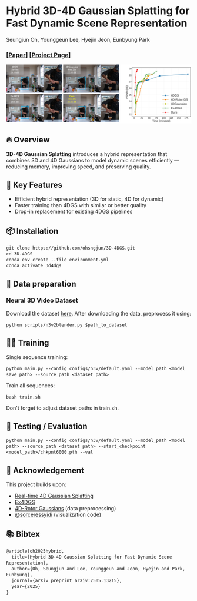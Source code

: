 # Hybrid 3D-4D Gaussian Splatting for Fast Dynamic Scene Representation
Seungjun Oh, Younggeun Lee, Hyejin Jeon, Eunbyung Park

### [[Paper](https://arxiv.org/abs/2505.13215)] [[Project Page](https://ohsngjun.github.io/3D-4DGS/)]

![main](assets/main.jpg)


## 🔥 Overview

**3D-4D Gaussian Splatting** introduces a hybrid representation that combines 3D and 4D Gaussians to model dynamic scenes efficiently — reducing memory, improving speed, and preserving quality.

## 📌 Key Features

- Efficient hybrid representation (3D for static, 4D for dynamic)
- Faster training than 4DGS with similar or better quality
- Drop-in replacement for existing 4DGS pipelines


## 📦 Installation

```shell
git clone https://github.com/ohsngjun/3D-4DGS.git
cd 3D-4DGS
conda env create --file environment.yml
conda activate 3d4dgs
```

## 📁 Data preparation
### Neural 3D Video Dataset
Download the dataset [here](https://github.com/facebookresearch/Neural_3D_Video).
After downloading the data, preprocess it using:
```shell
python scripts/n3v2blender.py $path_to_dataset
```

## 🏃‍♂️ Training
Single sequence training:
```shell
python main.py --config configs/n3v/default.yaml --model_path <model save path> --source_path <dataset path>
```
Train all sequences:
```shell
bash train.sh
```
Don't forget to adjust dataset paths in train.sh.

## 🧪 Testing / Evaluation

```shell
python main.py --config configs/n3v/default.yaml --model_path <model path> --source_path <dataset path> --start_checkpoint <model_path>/chkpnt6000.pth --val
```

## 🙏 Acknowledgement
This project builds upon:
- [Real-time 4D Gaussian Splatting](https://github.com/fudan-zvg/4d-gaussian-splatting)
- [Ex4DGS](https://github.com/juno181/Ex4DGS)
- [4D-Rotor Gaussians](https://github.com/weify627/4D-Rotor-Gaussians) (data preprocessing)
- [@sorceressyidi](https://github.com/sorceressyidi) (visualization code)

## 📚 Bibtex

```
@article{oh2025hybrid,
  title={Hybrid 3D-4D Gaussian Splatting for Fast Dynamic Scene Representation},
  author={Oh, Seungjun and Lee, Younggeun and Jeon, Hyejin and Park, Eunbyung},
  journal={arXiv preprint arXiv:2505.13215},
  year={2025}
}
```
